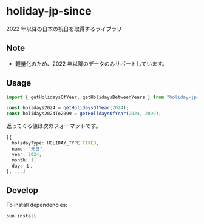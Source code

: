 # holiday-jp-since

2022 年以降の日本の祝日を取得するライブラリ

## Note

- 軽量化のため、2022 年以降のデータのみサポートしています。

## Usage

```ts
import { getHolidaysOfYear, getHolidaysBetweenYears } from "holiday-jp-since";

const hoildays2024 = getHolidaysOfYear(2024);
const holidays2024To2099 = getHolidaysOfYear(2024, 2099);
```

返ってくる値は次のフォーマットです。

```ts
[{
  holidayType: HOLIDAY_TYPE.FIXED,
  name: "元日",
  year: 2024,
  month: 1,
  day: １,
}, ...]
```

## Develop

To install dependencies:

```bash
bun install
```
